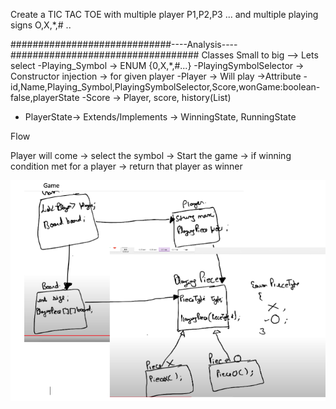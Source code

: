 Create a TIC TAC TOE with multiple player P1,P2,P3 ... and multiple playing signs O,X,*,# ..


#############################----Analysis----##################################
Classes
Small to big --> Lets select
-Playing_Symbol -> ENUM {0,X,*,#...}
-PlayingSymbolSelector -> Constructor injection -> for given player
-Player -> Will play ->Attribute - id,Name,Playing_Symbol,PlayingSymbolSelector,Score,wonGame:boolean-false,playerState
-Score -> Player, score, history(List<Scores>)
- PlayerState-> Extends/Implements -> WinningState, RunningState


Flow

Player<Multiple Player> will come -> select the symbol -> Start the game -> if winning condition met for a player
-> return that player as winner

![img.png](TicTacToeUML.png)